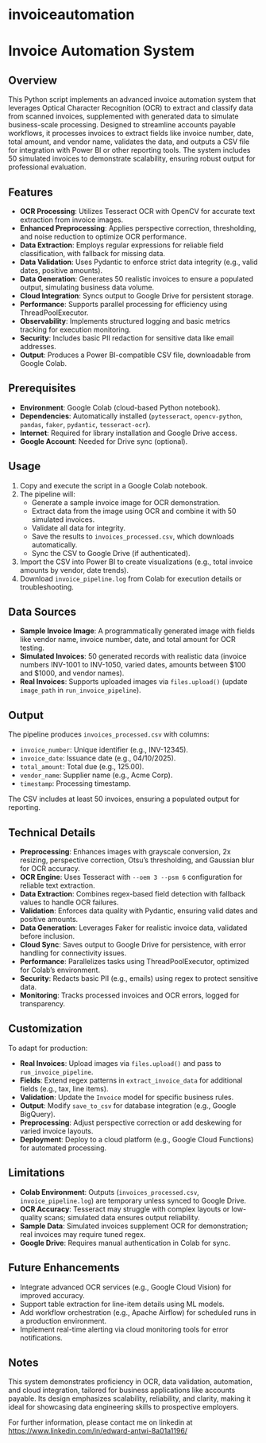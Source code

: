 # invoiceautomation
# Invoice Automation System

## Overview
This Python script implements an advanced invoice automation system that leverages Optical Character Recognition (OCR) to extract and classify data from scanned invoices, supplemented with generated data to simulate business-scale processing. Designed to streamline accounts payable workflows, it processes invoices to extract fields like invoice number, date, total amount, and vendor name, validates the data, and outputs a CSV file for integration with Power BI or other reporting tools. The system includes 50 simulated invoices to demonstrate scalability, ensuring robust output for professional evaluation.

## Features
- **OCR Processing**: Utilizes Tesseract OCR with OpenCV for accurate text extraction from invoice images.
- **Enhanced Preprocessing**: Applies perspective correction, thresholding, and noise reduction to optimize OCR performance.
- **Data Extraction**: Employs regular expressions for reliable field classification, with fallback for missing data.
- **Data Validation**: Uses Pydantic to enforce strict data integrity (e.g., valid dates, positive amounts).
- **Data Generation**: Generates 50 realistic invoices to ensure a populated output, simulating business data volume.
- **Cloud Integration**: Syncs output to Google Drive for persistent storage.
- **Performance**: Supports parallel processing for efficiency using ThreadPoolExecutor.
- **Observability**: Implements structured logging and basic metrics tracking for execution monitoring.
- **Security**: Includes basic PII redaction for sensitive data like email addresses.
- **Output**: Produces a Power BI-compatible CSV file, downloadable from Google Colab.

## Prerequisites
- **Environment**: Google Colab (cloud-based Python notebook).
- **Dependencies**: Automatically installed (`pytesseract`, `opencv-python`, `pandas`, `faker`, `pydantic`, `tesseract-ocr`).
- **Internet**: Required for library installation and Google Drive access.
- **Google Account**: Needed for Drive sync (optional).

## Usage
1. Copy and execute the script in a Google Colab notebook.
2. The pipeline will:
   - Generate a sample invoice image for OCR demonstration.
   - Extract data from the image using OCR and combine it with 50 simulated invoices.
   - Validate all data for integrity.
   - Save the results to `invoices_processed.csv`, which downloads automatically.
   - Sync the CSV to Google Drive (if authenticated).
3. Import the CSV into Power BI to create visualizations (e.g., total invoice amounts by vendor, date trends).
4. Download `invoice_pipeline.log` from Colab for execution details or troubleshooting.

## Data Sources
- **Sample Invoice Image**: A programmatically generated image with fields like vendor name, invoice number, date, and total amount for OCR testing.
- **Simulated Invoices**: 50 generated records with realistic data (invoice numbers INV-1001 to INV-1050, varied dates, amounts between $100 and $1000, and vendor names).
- **Real Invoices**: Supports uploaded images via `files.upload()` (update `image_path` in `run_invoice_pipeline`).

## Output
The pipeline produces `invoices_processed.csv` with columns:
- `invoice_number`: Unique identifier (e.g., INV-12345).
- `invoice_date`: Issuance date (e.g., 04/10/2025).
- `total_amount`: Total due (e.g., 125.00).
- `vendor_name`: Supplier name (e.g., Acme Corp).
- `timestamp`: Processing timestamp.

The CSV includes at least 50 invoices, ensuring a populated output for reporting.

## Technical Details
- **Preprocessing**: Enhances images with grayscale conversion, 2x resizing, perspective correction, Otsu’s thresholding, and Gaussian blur for OCR accuracy.
- **OCR Engine**: Uses Tesseract with `--oem 3 --psm 6` configuration for reliable text extraction.
- **Data Extraction**: Combines regex-based field detection with fallback values to handle OCR failures.
- **Validation**: Enforces data quality with Pydantic, ensuring valid dates and positive amounts.
- **Data Generation**: Leverages Faker for realistic invoice data, validated before inclusion.
- **Cloud Sync**: Saves output to Google Drive for persistence, with error handling for connectivity issues.
- **Performance**: Parallelizes tasks using ThreadPoolExecutor, optimized for Colab’s environment.
- **Security**: Redacts basic PII (e.g., emails) using regex to protect sensitive data.
- **Monitoring**: Tracks processed invoices and OCR errors, logged for transparency.

## Customization
To adapt for production:
- **Real Invoices**: Upload images via `files.upload()` and pass to `run_invoice_pipeline`.
- **Fields**: Extend regex patterns in `extract_invoice_data` for additional fields (e.g., tax, line items).
- **Validation**: Update the `Invoice` model for specific business rules.
- **Output**: Modify `save_to_csv` for database integration (e.g., Google BigQuery).
- **Preprocessing**: Adjust perspective correction or add deskewing for varied invoice layouts.
- **Deployment**: Deploy to a cloud platform (e.g., Google Cloud Functions) for automated processing.

## Limitations
- **Colab Environment**: Outputs (`invoices_processed.csv`, `invoice_pipeline.log`) are temporary unless synced to Google Drive.
- **OCR Accuracy**: Tesseract may struggle with complex layouts or low-quality scans; simulated data ensures output reliability.
- **Sample Data**: Simulated invoices supplement OCR for demonstration; real invoices may require tuned regex.
- **Google Drive**: Requires manual authentication in Colab for sync.

## Future Enhancements
- Integrate advanced OCR services (e.g., Google Cloud Vision) for improved accuracy.
- Support table extraction for line-item details using ML models.
- Add workflow orchestration (e.g., Apache Airflow) for scheduled runs in a production environment.
- Implement real-time alerting via cloud monitoring tools for error notifications.

## Notes
This system demonstrates proficiency in OCR, data validation, automation, and cloud integration, tailored for business applications like accounts payable. Its design emphasizes scalability, reliability, and clarity, making it ideal for showcasing data engineering skills to prospective employers.

For further information, please contact me on linkedin at https://www.linkedin.com/in/edward-antwi-8a01a1196/
